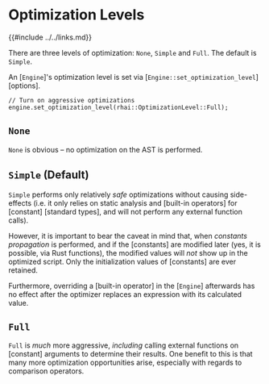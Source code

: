 Optimization Levels
==================

{{#include ../../links.md}}

There are three levels of optimization: `None`, `Simple` and `Full`.
The default is `Simple`.

An [`Engine`]'s optimization level is set via [`Engine::set_optimization_level`][options].

```rust,no_run
// Turn on aggressive optimizations
engine.set_optimization_level(rhai::OptimizationLevel::Full);
```

`None`
------

`None` is obvious &ndash; no optimization on the AST is performed.


`Simple` (Default)
------------------

`Simple` performs only relatively _safe_ optimizations without causing side-effects (i.e. it only
relies on static analysis and [built-in operators] for [constant] [standard types], and will not
perform any external function calls).

However, it is important to bear the caveat in mind that, when _constants propagation_ is performed,
and if the [constants] are modified later (yes, it is possible, via Rust functions), the modified
values will _not_ show up in the optimized script.  Only the initialization values of [constants]
are ever retained.

Furthermore, overriding a [built-in operator] in the [`Engine`] afterwards has no effect after the
optimizer replaces an expression with its calculated value.

`Full`
------

`Full` is _much_ more aggressive, _including_ calling external functions on [constant] arguments to
determine their results. One benefit to this is that many more optimization opportunities arise,
especially with regards to comparison operators.

